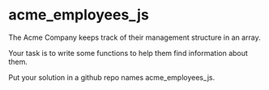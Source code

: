 # acme_employees_js

The Acme Company keeps track of their management structure in an array.

Your task is to write some functions to help them find information about them.

Put your solution in a github repo names acme_employees_js.
